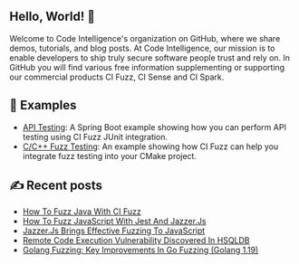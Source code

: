 ## Hello, World! :wave:
Welcome to Code Intelligence's organization on GitHub, where we share demos, tutorials, and blog posts. At Code Intelligence, our mission is to enable developers to ship truly secure software people trust and rely on. In GitHub you will find various free information supplementing or supporting our commercial products CI Fuzz, CI Sense and CI Spark.

## :dart: Examples
- [API Testing](https://github.com/CodeIntelligenceTesting/spring-boot-example):
  A Spring Boot example showing how you can perform API testing using CI Fuzz JUnit integration.
- [C/C++ Fuzz Testing](https://github.com/CodeIntelligenceTesting/c-cpp-demo): 
  An example showing how CI Fuzz can help you integrate fuzz testing into your CMake project.

## :writing_hand: Recent posts
- [How To Fuzz Java With CI Fuzz](https://www.code-intelligence.com/blog/fuzz-java-cifuzz-cli)
- [How To Fuzz JavaScript With Jest And Jazzer.Js](https://www.code-intelligence.com/blog/fuzzing-javascript-jazzer.js)
- [Jazzer.Js Brings Effective Fuzzing To JavaScript](https://www.code-intelligence.com/blog/jazzer-js)
- [Remote Code Execution Vulnerability Discovered In HSQLDB](https://www.code-intelligence.com/blog/potential-remote-code-execution-in-hsqldb)
- [Golang Fuzzing: Key Improvements In Go Fuzzing (Golang 1.19)](https://www.code-intelligence.com/blog/golang-fuzzing-1.19)
